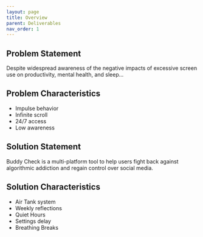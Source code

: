 ```yaml
---
layout: page
title: Overview
parent: Deliverables
nav_order: 1
---
```


## Problem Statement
Despite widespread awareness of the negative impacts of excessive screen use on productivity, mental health, and sleep...

## Problem Characteristics
- Impulse behavior
- Infinite scroll
- 24/7 access
- Low awareness

## Solution Statement
Buddy Check is a multi-platform tool to help users fight back against algorithmic addiction and regain control over social media.

## Solution Characteristics
- Air Tank system
- Weekly reflections
- Quiet Hours
- Settings delay
- Breathing Breaks

